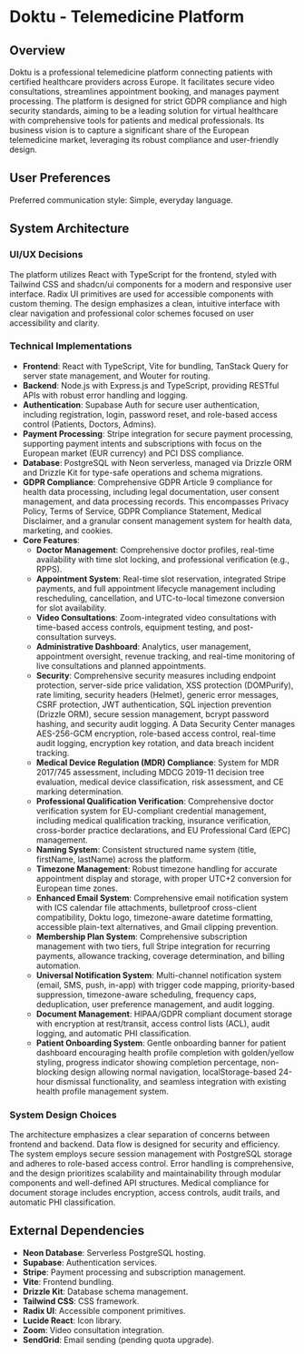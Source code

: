 # Doktu - Telemedicine Platform

## Overview
Doktu is a professional telemedicine platform connecting patients with certified healthcare providers across Europe. It facilitates secure video consultations, streamlines appointment booking, and manages payment processing. The platform is designed for strict GDPR compliance and high security standards, aiming to be a leading solution for virtual healthcare with comprehensive tools for patients and medical professionals. Its business vision is to capture a significant share of the European telemedicine market, leveraging its robust compliance and user-friendly design.

## User Preferences
Preferred communication style: Simple, everyday language.

## System Architecture

### UI/UX Decisions
The platform utilizes React with TypeScript for the frontend, styled with Tailwind CSS and shadcn/ui components for a modern and responsive user interface. Radix UI primitives are used for accessible components with custom theming. The design emphasizes a clean, intuitive interface with clear navigation and professional color schemes focused on user accessibility and clarity.

### Technical Implementations
- **Frontend**: React with TypeScript, Vite for bundling, TanStack Query for server state management, and Wouter for routing.
- **Backend**: Node.js with Express.js and TypeScript, providing RESTful APIs with robust error handling and logging.
- **Authentication**: Supabase Auth for secure user authentication, including registration, login, password reset, and role-based access control (Patients, Doctors, Admins).
- **Payment Processing**: Stripe integration for secure payment processing, supporting payment intents and subscriptions with focus on the European market (EUR currency) and PCI DSS compliance.
- **Database**: PostgreSQL with Neon serverless, managed via Drizzle ORM and Drizzle Kit for type-safe operations and schema migrations.
- **GDPR Compliance**: Comprehensive GDPR Article 9 compliance for health data processing, including legal documentation, user consent management, and data processing records. This encompasses Privacy Policy, Terms of Service, GDPR Compliance Statement, Medical Disclaimer, and a granular consent management system for health data, marketing, and cookies.
- **Core Features**:
    - **Doctor Management**: Comprehensive doctor profiles, real-time availability with time slot locking, and professional verification (e.g., RPPS).
    - **Appointment System**: Real-time slot reservation, integrated Stripe payments, and full appointment lifecycle management including rescheduling, cancellation, and UTC-to-local timezone conversion for slot availability.
    - **Video Consultations**: Zoom-integrated video consultations with time-based access controls, equipment testing, and post-consultation surveys.
    - **Administrative Dashboard**: Analytics, user management, appointment oversight, revenue tracking, and real-time monitoring of live consultations and planned appointments.
    - **Security**: Comprehensive security measures including endpoint protection, server-side price validation, XSS protection (DOMPurify), rate limiting, security headers (Helmet), generic error messages, CSRF protection, JWT authentication, SQL injection prevention (Drizzle ORM), secure session management, bcrypt password hashing, and security audit logging. A Data Security Center manages AES-256-GCM encryption, role-based access control, real-time audit logging, encryption key rotation, and data breach incident tracking.
    - **Medical Device Regulation (MDR) Compliance**: System for MDR 2017/745 assessment, including MDCG 2019-11 decision tree evaluation, medical device classification, risk assessment, and CE marking determination.
    - **Professional Qualification Verification**: Comprehensive doctor verification system for EU-compliant credential management, including medical qualification tracking, insurance verification, cross-border practice declarations, and EU Professional Card (EPC) management.
    - **Naming System**: Consistent structured name system (title, firstName, lastName) across the platform.
    - **Timezone Management**: Robust timezone handling for accurate appointment display and storage, with proper UTC+2 conversion for European time zones.
    - **Enhanced Email System**: Comprehensive email notification system with ICS calendar file attachments, bulletproof cross-client compatibility, Doktu logo, timezone-aware datetime formatting, accessible plain-text alternatives, and Gmail clipping prevention.
    - **Membership Plan System**: Comprehensive subscription management with two tiers, full Stripe integration for recurring payments, allowance tracking, coverage determination, and billing automation.
    - **Universal Notification System**: Multi-channel notification system (email, SMS, push, in-app) with trigger code mapping, priority-based suppression, timezone-aware scheduling, frequency caps, deduplication, user preference management, and audit logging.
    - **Document Management**: HIPAA/GDPR compliant document storage with encryption at rest/transit, access control lists (ACL), audit logging, and automatic PHI classification.
    - **Patient Onboarding System**: Gentle onboarding banner for patient dashboard encouraging health profile completion with golden/yellow styling, progress indicator showing completion percentage, non-blocking design allowing normal navigation, localStorage-based 24-hour dismissal functionality, and seamless integration with existing health profile management system.

### System Design Choices
The architecture emphasizes a clear separation of concerns between frontend and backend. Data flow is designed for security and efficiency. The system employs secure session management with PostgreSQL storage and adheres to role-based access control. Error handling is comprehensive, and the design prioritizes scalability and maintainability through modular components and well-defined API structures. Medical compliance for document storage includes encryption, access controls, audit trails, and automatic PHI classification.

## External Dependencies

- **Neon Database**: Serverless PostgreSQL hosting.
- **Supabase**: Authentication services.
- **Stripe**: Payment processing and subscription management.
- **Vite**: Frontend bundling.
- **Drizzle Kit**: Database schema management.
- **Tailwind CSS**: CSS framework.
- **Radix UI**: Accessible component primitives.
- **Lucide React**: Icon library.
- **Zoom**: Video consultation integration.
- **SendGrid**: Email sending (pending quota upgrade).